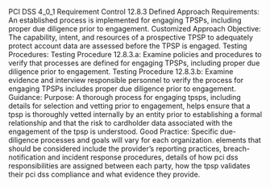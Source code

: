 PCI DSS 4_0_1 Requirement Control 12.8.3 Defined Approach Requirements: An established process is implemented for engaging TPSPs, including proper due diligence prior to engagement. Customized Approach Objective: The capability, intent, and resources of a prospective TPSP to adequately protect account data are assessed before the TPSP is engaged. Testing Procedures: Testing Procedure 12.8.3.a: Examine policies and procedures to verify that processes are defined for engaging TPSPs, including proper due diligence prior to engagement. Testing Procedure 12.8.3.b: Examine evidence and interview responsible personnel to verify the process for engaging TPSPs includes proper due diligence prior to engagement. Guidance: Purpose: A thorough process for engaging tpsps, including details for selection and vetting prior to engagement, helps ensure that a tpsp is thoroughly vetted internally by an entity prior to establishing a formal relationship and that the risk to cardholder data associated with the engagement of the tpsp is understood. Good Practice: Specific due-diligence processes and goals will vary for each organization. elements that should be considered include the provider’s reporting practices, breach-notification and incident response procedures, details of how pci dss responsibilities are assigned between each party, how the tpsp validates their pci dss compliance and what evidence they provide.